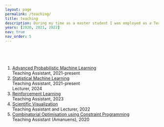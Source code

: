 ```yaml
---
layout: page
permalink: /teaching/
title: teaching
description: During my time as a master student I was employed as a Teaching Assistant at the IT department of Uppsala University. As part of my PhD education I am working 20% on teaching duties.
years: [2020, 2021, 2022]
nav: true
nav_order: 5
---
```


<div class="publications">
  <h2 class="year">&nbsp;</h2>
  <ol class="bibliography">
    <li>
  <div class="row">
    <div class="col-sm-8">
      <div class="title"><a href="https://www.uu.se/en/admissions/freestanding-courses/course-syllabus/?kpid=45074&lasar=22%2F23&typ=1">Advanced Probabilistic Machine Learning</a></div>
    </div>
  </div>
  <div class="row">
    <div class="col-sm-8">
      <div>Teaching Assistant, 2021-present </div>
    </div>
  </div>
  </li>
    <li>
      <div class="row">
      <div class="col-sm-8">
        <div class="title"><a href="https://www.uu.se/en/admissions/freestanding-courses/course-syllabus/?kpid=41831&lasar=22%2F23&typ=1">Statistical Machine Learning</a></div>
      </div>
      </div>
      <div class="row">
      <div class="col-sm-8">
        <div>Teaching Assistant, 2021-present </div>
      </div>
      <div class="col-sm-8">
        <div>Lecturer, 2024 </div>
      </div>
      </div>
    </li>
    <li>
      <div class="row">
      <div class="col-sm-8">
        <div class="title"><a href="https://www.uu.se/en/admissions/freestanding-courses/course/?kKod=1RT747&typ=1">Reinforcement Learning</a></div>
      </div>
      </div>
      <div class="row">
      <div class="col-sm-8">
        <div>Teaching Assistant, 2023</div>
      </div>
      </div>
    </li>
    <li>
      <div class="row">
      <div class="col-sm-8">
        <div class="title"><a href="https://www.uu.se/en/admissions/master/selma/kursplan/?kKod=1TD389">Scientific Visualization</a></div>
      </div>
      </div>
      <div class="row">
      <div class="col-sm-8">
        <div>Teaching Assistant and Lecturer, 2022</div>
      </div>
      </div>
    </li>
    <li>
      <div class="row">
      <div class="col-sm-8">
        <div class="title"><a href="https://www.uu.se/en/admissions/master/selma/kursplan/?kKod=1DL441">Combinatorial Optimisation using Constraint Programming</a></div>
      </div>
      </div>
      <div class="row">
      <div class="col-sm-8">
        <div>Teaching Assistant (Amanuens), 2020</div>
      </div>
      </div>
    </li>
  </ol>
</div>
